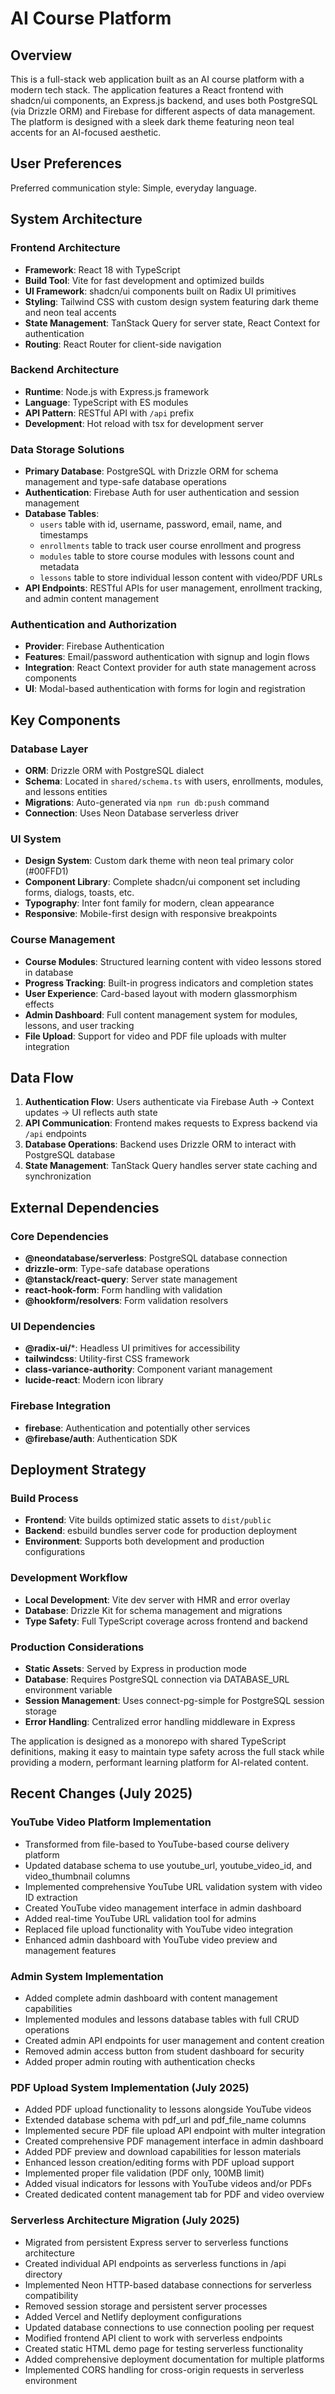 # AI Course Platform

## Overview

This is a full-stack web application built as an AI course platform with a modern tech stack. The application features a React frontend with shadcn/ui components, an Express.js backend, and uses both PostgreSQL (via Drizzle ORM) and Firebase for different aspects of data management. The platform is designed with a sleek dark theme featuring neon teal accents for an AI-focused aesthetic.

## User Preferences

Preferred communication style: Simple, everyday language.

## System Architecture

### Frontend Architecture
- **Framework**: React 18 with TypeScript
- **Build Tool**: Vite for fast development and optimized builds
- **UI Framework**: shadcn/ui components built on Radix UI primitives
- **Styling**: Tailwind CSS with custom design system featuring dark theme and neon teal accents
- **State Management**: TanStack Query for server state, React Context for authentication
- **Routing**: React Router for client-side navigation

### Backend Architecture
- **Runtime**: Node.js with Express.js framework
- **Language**: TypeScript with ES modules
- **API Pattern**: RESTful API with `/api` prefix
- **Development**: Hot reload with tsx for development server

### Data Storage Solutions
- **Primary Database**: PostgreSQL with Drizzle ORM for schema management and type-safe database operations
- **Authentication**: Firebase Auth for user authentication and session management
- **Database Tables**: 
  - `users` table with id, username, password, email, name, and timestamps
  - `enrollments` table to track user course enrollment and progress
  - `modules` table to store course modules with lessons count and metadata
  - `lessons` table to store individual lesson content with video/PDF URLs
- **API Endpoints**: RESTful APIs for user management, enrollment tracking, and admin content management

### Authentication and Authorization
- **Provider**: Firebase Authentication
- **Features**: Email/password authentication with signup and login flows
- **Integration**: React Context provider for auth state management across components
- **UI**: Modal-based authentication with forms for login and registration

## Key Components

### Database Layer
- **ORM**: Drizzle ORM with PostgreSQL dialect
- **Schema**: Located in `shared/schema.ts` with users, enrollments, modules, and lessons entities
- **Migrations**: Auto-generated via `npm run db:push` command
- **Connection**: Uses Neon Database serverless driver

### UI System
- **Design System**: Custom dark theme with neon teal primary color (#00FFD1)
- **Component Library**: Complete shadcn/ui component set including forms, dialogs, toasts, etc.
- **Typography**: Inter font family for modern, clean appearance
- **Responsive**: Mobile-first design with responsive breakpoints

### Course Management
- **Course Modules**: Structured learning content with video lessons stored in database
- **Progress Tracking**: Built-in progress indicators and completion states
- **User Experience**: Card-based layout with modern glassmorphism effects
- **Admin Dashboard**: Full content management system for modules, lessons, and user tracking
- **File Upload**: Support for video and PDF file uploads with multer integration

## Data Flow

1. **Authentication Flow**: Users authenticate via Firebase Auth → Context updates → UI reflects auth state
2. **API Communication**: Frontend makes requests to Express backend via `/api` endpoints
3. **Database Operations**: Backend uses Drizzle ORM to interact with PostgreSQL database
4. **State Management**: TanStack Query handles server state caching and synchronization

## External Dependencies

### Core Dependencies
- **@neondatabase/serverless**: PostgreSQL database connection
- **drizzle-orm**: Type-safe database operations
- **@tanstack/react-query**: Server state management
- **react-hook-form**: Form handling with validation
- **@hookform/resolvers**: Form validation resolvers

### UI Dependencies
- **@radix-ui/***: Headless UI primitives for accessibility
- **tailwindcss**: Utility-first CSS framework
- **class-variance-authority**: Component variant management
- **lucide-react**: Modern icon library

### Firebase Integration
- **firebase**: Authentication and potentially other services
- **@firebase/auth**: Authentication SDK

## Deployment Strategy

### Build Process
- **Frontend**: Vite builds optimized static assets to `dist/public`
- **Backend**: esbuild bundles server code for production deployment
- **Environment**: Supports both development and production configurations

### Development Workflow
- **Local Development**: Vite dev server with HMR and error overlay
- **Database**: Drizzle Kit for schema management and migrations
- **Type Safety**: Full TypeScript coverage across frontend and backend

### Production Considerations
- **Static Assets**: Served by Express in production mode
- **Database**: Requires PostgreSQL connection via DATABASE_URL environment variable
- **Session Management**: Uses connect-pg-simple for PostgreSQL session storage
- **Error Handling**: Centralized error handling middleware in Express

The application is designed as a monorepo with shared TypeScript definitions, making it easy to maintain type safety across the full stack while providing a modern, performant learning platform for AI-related content.

## Recent Changes (July 2025)

### YouTube Video Platform Implementation
- Transformed from file-based to YouTube-based course delivery platform
- Updated database schema to use youtube_url, youtube_video_id, and video_thumbnail columns
- Implemented comprehensive YouTube URL validation system with video ID extraction
- Created YouTube video management interface in admin dashboard
- Added real-time YouTube URL validation tool for admins
- Replaced file upload functionality with YouTube video integration
- Enhanced admin dashboard with YouTube video preview and management features

### Admin System Implementation
- Added complete admin dashboard with content management capabilities
- Implemented modules and lessons database tables with full CRUD operations
- Created admin API endpoints for user management and content creation
- Removed admin access button from student dashboard for security
- Added proper admin routing with authentication checks

### PDF Upload System Implementation (July 2025)
- Added PDF upload functionality to lessons alongside YouTube videos
- Extended database schema with pdf_url and pdf_file_name columns
- Implemented secure PDF file upload API endpoint with multer integration
- Created comprehensive PDF management interface in admin dashboard
- Added PDF preview and download capabilities for lesson materials
- Enhanced lesson creation/editing forms with PDF upload support
- Implemented proper file validation (PDF only, 100MB limit)
- Added visual indicators for lessons with YouTube videos and/or PDFs
- Created dedicated content management tab for PDF and video overview

### Serverless Architecture Migration (July 2025)
- Migrated from persistent Express server to serverless functions architecture
- Created individual API endpoints as serverless functions in /api directory
- Implemented Neon HTTP-based database connections for serverless compatibility
- Removed session storage and persistent server processes
- Added Vercel and Netlify deployment configurations
- Updated database connections to use connection pooling per request
- Modified frontend API client to work with serverless endpoints
- Created static HTML demo page for testing serverless functionality
- Added comprehensive deployment documentation for multiple platforms
- Implemented CORS handling for cross-origin requests in serverless environment